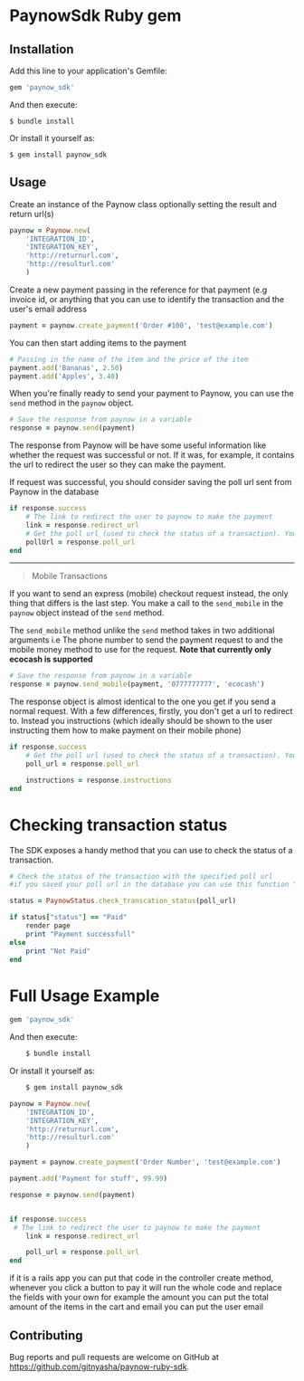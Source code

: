 # PaynowSdk Ruby gem

## Installation

Add this line to your application's Gemfile:

```ruby
gem 'paynow_sdk'
```

And then execute:

    $ bundle install

Or install it yourself as:

    $ gem install paynow_sdk

## Usage

Create an instance of the Paynow class optionally setting the result and return url(s)

```ruby
paynow = Paynow.new(
	'INTEGRATION_ID',
	'INTEGRATION_KEY',
	'http://returnurl.com',
	'http://resulturl.com'
	)
```

Create a new payment passing in the reference for that payment (e.g invoice id, or anything that you can use to identify the transaction and the user's email address

```ruby
payment = paynow.create_payment('Order #100', 'test@example.com')
```

You can then start adding items to the payment

```ruby
# Passing in the name of the item and the price of the item
payment.add('Bananas', 2.50)
payment.add('Apples', 3.40)
```

When you're finally ready to send your payment to Paynow, you can use the `send` method in the `paynow` object.

```ruby
# Save the response from paynow in a variable
response = paynow.send(payment)
```

The response from Paynow will be have some useful information like whether the request was successful or not. If it was, for example, it contains the url to redirect the user so they can make the payment.

If request was successful, you should consider saving the poll url sent from Paynow in the database

```ruby
if response.success
    # The link to redirect the user to paynow to make the payment
	link = response.redirect_url
	# Get the poll url (used to check the status of a transaction). You might want to save this in your DB
    pollUrl = response.poll_url
end
```

---

> Mobile Transactions

If you want to send an express (mobile) checkout request instead, the only thing that differs is the last step. You make a call to the `send_mobile` in the `paynow` object
instead of the `send` method.

The `send_mobile` method unlike the `send` method takes in two additional arguments i.e The phone number to send the payment request to and the mobile money method to use for the request. **Note that currently only ecocash is supported**

```ruby
# Save the response from paynow in a variable
response = paynow.send_mobile(payment, '0777777777', 'ecocash')
```

The response object is almost identical to the one you get if you send a normal request. With a few differences, firstly, you don't get a url to redirect to. Instead you instructions (which ideally should be shown to the user instructing them how to make payment on their mobile phone)

```ruby
if response.success
	# Get the poll url (used to check the status of a transaction). You might want to save this in your DB
    poll_url = response.poll_url

    instructions = response.instructions
end
```

# Checking transaction status

The SDK exposes a handy method that you can use to check the status of a transaction.

```ruby
# Check the status of the transaction with the specified poll url
#if you saved your poll url in the database you can use this function "PaynowStatus.check_transcation_status(poll_url)" to check the status of the payment

status = PaynowStatus.check_transcation_status(poll_url)

if status["status"] == "Paid"
	render page
	print "Payment successfull"
else
	print "Not Paid"
end
```

# Full Usage Example

```ruby
gem 'paynow_sdk'
```

And then execute:

```ruby
    $ bundle install
```

Or install it yourself as:

```ruby
    $ gem install paynow_sdk
```

```ruby
paynow = Paynow.new(
	'INTEGRATION_ID',
	'INTEGRATION_KEY',
	'http://returnurl.com',
	'http://resulturl.com'
	)

payment = paynow.create_payment('Order Number', 'test@example.com')

payment.add('Payment for stuff', 99.99)

response = paynow.send(payment)


if response.success
 # The link to redirect the user to paynow to make the payment
    link = response.redirect_url

    poll_url = response.poll_url
end
```
if it is a rails app you can put that code in the controller create method, whenever you click a button to pay it will run the whole code and replace the fields with your own for example the amount you can put the total amount of the items in the cart and email you can put the user email

## Contributing

Bug reports and pull requests are welcome on GitHub at https://github.com/gitnyasha/paynow-ruby-sdk.
